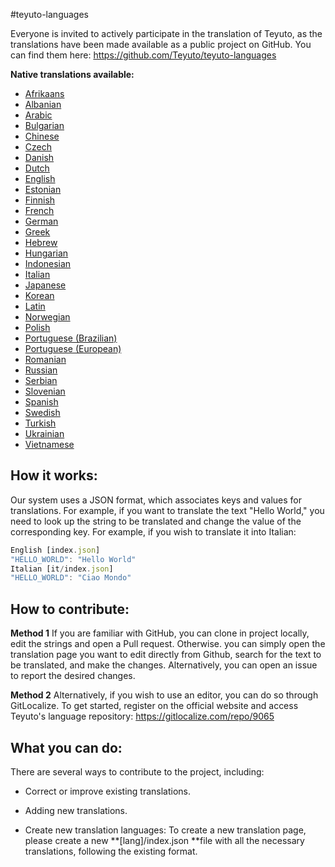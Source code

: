 #teyuto-languages

Everyone is invited to actively participate in the translation of Teyuto, as the translations have been made available as a public project on GitHub. You can find them here: <https://github.com/Teyuto/teyuto-languages>


**Native translations available:**

- [Afrikaans](https://cdn.jsdelivr.net/gh/Teyuto/teyuto-languages@production/af/index.json)
- [Albanian](https://cdn.jsdelivr.net/gh/Teyuto/teyuto-languages@production/sq/index.json)
- [Arabic](https://cdn.jsdelivr.net/gh/Teyuto/teyuto-languages@production/ar/index.json)
- [Bulgarian](https://cdn.jsdelivr.net/gh/Teyuto/teyuto-languages@production/bg/index.json)
- [Chinese](https://cdn.jsdelivr.net/gh/Teyuto/teyuto-languages@production/zh/index.json)
- [Czech](https://cdn.jsdelivr.net/gh/Teyuto/teyuto-languages@production/cs/index.json)
- [Danish](https://cdn.jsdelivr.net/gh/Teyuto/teyuto-languages@production/da/index.json)
- [Dutch](https://cdn.jsdelivr.net/gh/Teyuto/teyuto-languages@production/nl/index.json)
- [English](https://cdn.jsdelivr.net/gh/Teyuto/teyuto-languages@production/index.json)
- [Estonian](https://cdn.jsdelivr.net/gh/Teyuto/teyuto-languages@production/et/index.json)
- [Finnish](https://cdn.jsdelivr.net/gh/Teyuto/teyuto-languages@production/fi/index.json)
- [French](https://cdn.jsdelivr.net/gh/Teyuto/teyuto-languages@production/fr/index.json)
- [German](https://cdn.jsdelivr.net/gh/Teyuto/teyuto-languages@production/de/index.json)
- [Greek](https://cdn.jsdelivr.net/gh/Teyuto/teyuto-languages@production/el/index.json)
- [Hebrew](https://cdn.jsdelivr.net/gh/Teyuto/teyuto-languages@production/he/index.json)
- [Hungarian](https://cdn.jsdelivr.net/gh/Teyuto/teyuto-languages@production/hu/index.json)
- [Indonesian](https://cdn.jsdelivr.net/gh/Teyuto/teyuto-languages@production/id/index.json)
- [Italian](https://cdn.jsdelivr.net/gh/Teyuto/teyuto-languages@production/it/index.json)
- [Japanese](https://cdn.jsdelivr.net/gh/Teyuto/teyuto-languages@production/ja/index.json)
- [Korean](https://cdn.jsdelivr.net/gh/Teyuto/teyuto-languages@production/ko/index.json)
- [Latin](https://cdn.jsdelivr.net/gh/Teyuto/teyuto-languages@production/la/index.json)
- [Norwegian](https://cdn.jsdelivr.net/gh/Teyuto/teyuto-languages@production/no/index.json)
- [Polish](https://cdn.jsdelivr.net/gh/Teyuto/teyuto-languages@production/pl/index.json)
- [Portuguese (Brazilian)](https://cdn.jsdelivr.net/gh/Teyuto/teyuto-languages@production/pt-BR/index.json)
- [Portuguese (European)](https://cdn.jsdelivr.net/gh/Teyuto/teyuto-languages@production/pt-PT/index.json)
- [Romanian](https://cdn.jsdelivr.net/gh/Teyuto/teyuto-languages@production/ro/index.json)
- [Russian](https://cdn.jsdelivr.net/gh/Teyuto/teyuto-languages@production/ru/index.json)
- [Serbian](https://cdn.jsdelivr.net/gh/Teyuto/teyuto-languages@production/sr/index.json)
- [Slovenian](https://cdn.jsdelivr.net/gh/Teyuto/teyuto-languages@production/sl/index.json)
- [Spanish](https://cdn.jsdelivr.net/gh/Teyuto/teyuto-languages@production/es/index.json)
- [Swedish](https://cdn.jsdelivr.net/gh/Teyuto/teyuto-languages@production/sv/index.json)
- [Turkish](https://cdn.jsdelivr.net/gh/Teyuto/teyuto-languages@production/tr/index.json)
- [Ukrainian](https://cdn.jsdelivr.net/gh/Teyuto/teyuto-languages@production/uk/index.json)
- [Vietnamese](https://cdn.jsdelivr.net/gh/Teyuto/teyuto-languages@production/vi/index.json)

## How it works:


Our system uses a JSON format, which associates keys and values for translations. For example, if you want to translate the text "Hello World," you need to look up the string to be translated and change the value of the corresponding key. For example, if you wish to translate it into Italian:


```javascript
English [index.json]
"HELLO_WORLD": "Hello World"
Italian [it/index.json]
"HELLO_WORLD": "Ciao Mondo"
```

## How to contribute:

**Method 1**
If you are familiar with GitHub, you can clone in project locally, edit the strings and open a Pull request.
Otherwise. you can simply open the translation page you want to edit directly from Github, search for the text to be translated, and make the changes.&#x20;
Alternatively, you can open an issue to report the desired changes.


**Method 2**
Alternatively, if you wish to use an editor, you can do so through GitLocalize. To get started, register on the official website and access Teyuto's language repository: <https://gitlocalize.com/repo/9065>

## What you can do:

There are several ways to contribute to the project, including:

*   Correct or improve existing translations.

*   Adding new translations.

*   Create new translation languages:
    To create a new translation page, please create a new **\[lang]/index.json **file with all the necessary translations, following the existing format.
